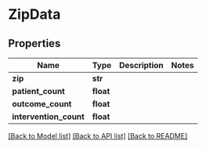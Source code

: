 # ZipData

## Properties
Name | Type | Description | Notes
------------ | ------------- | ------------- | -------------
**zip** | **str** |  | 
**patient_count** | **float** |  | 
**outcome_count** | **float** |  | 
**intervention_count** | **float** |  | 

[[Back to Model list]](../README.md#documentation-for-models) [[Back to API list]](../README.md#documentation-for-api-endpoints) [[Back to README]](../README.md)


